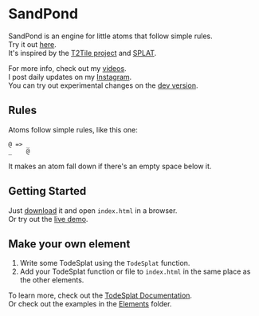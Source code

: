 # SandPond
SandPond is an engine for little atoms that follow simple rules.<br>
Try it out [here](http://www.sandpond.cool).<br>
It's inspired by the [T2Tile project](https://t2tile.org/) and [SPLAT](https://github.com/DaveAckley/SPLAT).

For more info, check out my [videos](https://www.youtube.com/playlist?list=PL9uRa69RF-7wastqKWXT4d9F84BAzfVd4).<br>
I post daily updates on my [Instagram](https://www.instagram.com/todepond/).<br>
You can try out experimental changes on the [dev version](https://dev.sandpond.cool).

## Rules
Atoms follow simple rules, like this one:
```
@ => _
_    @
```
It makes an atom fall down if there's an empty space below it.<br>

## Getting Started
Just [download](https://github.com/l2wilson94/SandPond/archive/master.zip) it and open `index.html` in a browser.<br>
Or try out the [live demo](http://www.sandpond.land).

## Make your own element
1. Write some TodeSplat using the `TodeSplat` function.
2. Add your TodeSplat function or file to `index.html` in the same place as the other elements.

To learn more, check out the [TodeSplat Documentation](https://github.com/l2wilson94/SandPond/wiki/TodeSplat-Documentation).<br>
Or check out the examples in the [Elements](https://github.com/l2wilson94/SandPond/tree/master/Elements) folder.
